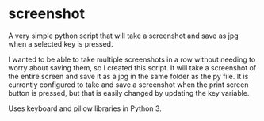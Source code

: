 # screenshot
A very simple python script that will take a screenshot and save as jpg when a selected key is pressed.

I wanted to be able to take multiple screenshots in a row without needing to worry about saving them, so I created this script.  It will take a screenshot of the entire screen and save it as a jpg in the same folder as the py file.  It is currently configured to take and save a screenshot when the print screen button is pressed, but that is easily changed by updating the key variable.

Uses keyboard and pillow libraries in Python 3.
